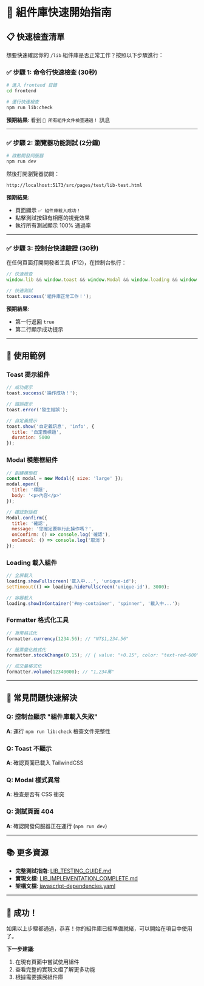 # 🚀 組件庫快速開始指南

## 📋 快速檢查清單

想要快速確認你的 `/lib` 組件庫是否正常工作？按照以下步驟進行：

### ✅ 步驟 1: 命令行快速檢查 (30秒)

```bash
# 進入 frontend 目錄
cd frontend

# 運行快速檢查
npm run lib:check
```

**預期結果**: 看到 `🎉 所有組件文件檢查通過！` 訊息

---

### ✅ 步驟 2: 瀏覽器功能測試 (2分鐘)

```bash
# 啟動開發伺服器
npm run dev
```

然後打開瀏覽器訪問：
```
http://localhost:5173/src/pages/test/lib-test.html
```

**預期結果**: 
- 頁面顯示 `✅ 組件庫載入成功！`
- 點擊測試按鈕有相應的視覺效果
- 執行所有測試顯示 100% 通過率

---

### ✅ 步驟 3: 控制台快速驗證 (30秒)

在任何頁面打開開發者工具 (F12)，在控制台執行：

```javascript
// 快速檢查
window.lib && window.toast && window.Modal && window.loading && window.formatter

// 快速測試
toast.success('組件庫正常工作！');
```

**預期結果**: 
- 第一行返回 `true`
- 第二行顯示成功提示

---

## 🎯 使用範例

### Toast 提示組件
```javascript
// 成功提示
toast.success('操作成功！');

// 錯誤提示
toast.error('發生錯誤');

// 自定義提示
toast.show('自定義訊息', 'info', {
  title: '自定義標題',
  duration: 5000
});
```

### Modal 模態框組件
```javascript
// 創建模態框
const modal = new Modal({ size: 'large' });
modal.open({
  title: '標題',
  body: '<p>內容</p>'
});

// 確認對話框
Modal.confirm({
  title: '確認',
  message: '您確定要執行此操作嗎？',
  onConfirm: () => console.log('確認'),
  onCancel: () => console.log('取消')
});
```

### Loading 載入組件
```javascript
// 全屏載入
loading.showFullscreen('載入中...', 'unique-id');
setTimeout(() => loading.hideFullscreen('unique-id'), 3000);

// 容器載入
loading.showInContainer('#my-container', 'spinner', '載入中...');
```

### Formatter 格式化工具
```javascript
// 貨幣格式化
formatter.currency(1234.56); // "NT$1,234.56"

// 股票變化格式化
formatter.stockChange(0.15); // { value: "+0.15", color: "text-red-600" }

// 成交量格式化
formatter.volume(12340000); // "1,234萬"
```

---

## 🚨 常見問題快速解決

### Q: 控制台顯示 "組件庫載入失敗"
**A**: 運行 `npm run lib:check` 檢查文件完整性

### Q: Toast 不顯示
**A**: 確認頁面已載入 TailwindCSS

### Q: Modal 樣式異常
**A**: 檢查是否有 CSS 衝突

### Q: 測試頁面 404
**A**: 確認開發伺服器正在運行 (`npm run dev`)

---

## 📚 更多資源

- **完整測試指南**: [LIB_TESTING_GUIDE.md](./LIB_TESTING_GUIDE.md)
- **實現文檔**: [LIB_IMPLEMENTATION_COMPLETE.md](../implementation/LIB_IMPLEMENTATION_COMPLETE.md)
- **架構文檔**: [javascript-dependencies.yaml](../architecture/javascript-dependencies.yaml)

---

## 🎉 成功！

如果以上步驟都通過，恭喜！你的組件庫已經準備就緒，可以開始在項目中使用了。

**下一步建議**:
1. 在現有頁面中嘗試使用組件
2. 查看完整的實現文檔了解更多功能
3. 根據需要擴展組件庫 
